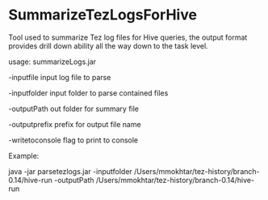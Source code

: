 SummarizeTezLogsForHive
=======================

Tool used to summarize Tez log files for Hive queries, the output format provides drill down ability all the way down to the task level.

usage: summarizeLogs.jar
 
  -inputfile <arg>      input log file to parse
  
  -inputfolder <arg>    input folder to parse contained files
  
  -outputPath <arg>     out folder for summary file
  
  -outputprefix <arg>   prefix for output file name
  
  -writetoconsole       flag to print to console
  
 
 Example:
 
  java -jar parsetezlogs.jar -inputfolder /Users/mmokhtar/tez-history/branch-0.14/hive-run -outputPath /Users/mmokhtar/tez-history/branch-0.14/hive-run
